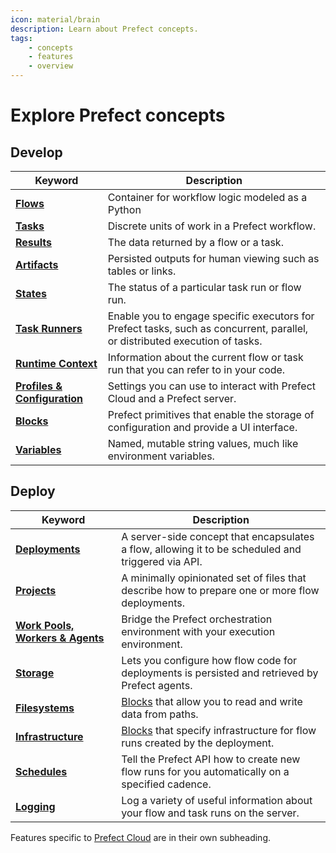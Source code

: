 ```yaml
---
icon: material/brain
description: Learn about Prefect concepts.
tags:
    - concepts
    - features
    - overview
---
```


# Explore Prefect concepts

## Develop

| Keyword                                            | Description                                                                                                                 |
| -------------------------------------------------- | --------------------------------------------------------------------------------------------------------------------------- |
| __[Flows](/concepts/flows)__                       | Container for workflow logic modeled as a Python                                                                            |
| __[Tasks](/concepts/tasks)__                       | Discrete units of work in a Prefect workflow.                                                                               |
| __[Results](/concepts/results)__                   | The data returned by a flow or a task.                                                                                      |
| __[Artifacts](/concepts/artifacts)__               | Persisted outputs for human viewing such as tables or links.                                                                |
| __[States](/concepts/states)__                     | The status of a particular task run or flow run.                                                                            |
| __[Task Runners](/concepts/task-runners)__         | Enable you to engage specific executors for Prefect tasks, such as concurrent, parallel, or distributed execution of tasks. |
| __[Runtime Context](/concepts/runtime-context)__   | Information about the current flow or task run that you can refer to in your code.                                          |
| __[Profiles & Configuration](/concepts/settings)__ | Settings you can use to interact with Prefect Cloud and a Prefect server.                                                   |
| __[Blocks](/concepts/blocks)__                     | Prefect primitives that enable the storage of configuration and provide a UI interface.                                     |
| __[Variables](/concepts/variables)__               | Named, mutable string values, much like environment variables.                                                              |

## Deploy
| Keyword                                                  | Description                                                                                        |
| -------------------------------------------------------- | -------------------------------------------------------------------------------------------------- |
| __[Deployments](/concepts/deployments)__                 | A server-side concept that encapsulates a flow, allowing it to be scheduled and triggered via API. |
| __[Projects](/concepts/projects)__                       | A minimally opinionated set of files that describe how to prepare one or more flow deployments.    |
| __[Work Pools, Workers & Agents](/concepts/work-pools)__ | Bridge the Prefect orchestration environment with your execution environment.                      |
| __[Storage](/concepts/storage)__                         | Lets you configure how flow code for deployments is persisted and retrieved by Prefect agents.     |
| __[Filesystems](/concepts/filesystems)__                 | [Blocks](/concepts/blocks/) that allow you to read and write data from paths.                      |
| __[Infrastructure](/concepts/infrastructure)__           | [Blocks](/concepts/blocks/) that specify infrastructure for flow runs created by the deployment.   |
| __[Schedules](/concepts/schedules)__                     | Tell the Prefect API how to create new flow runs for you automatically on a specified cadence.     |
| __[Logging](/concepts/logs)__                            | Log a variety of useful information about your flow and task runs on the server.                   |

Features specific to [Prefect Cloud](/cloud/) are in their own subheading.
